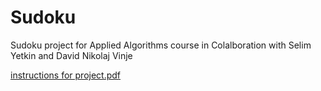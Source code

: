 # Sudoku
Sudoku project for Applied Algorithms course in Colalboration with Selim Yetkin and David Nikolaj Vinje



[instructions for project.pdf](https://github.com/rares1996/Sudoku-Assignment/files/11523912/instructions.5.pdf)
